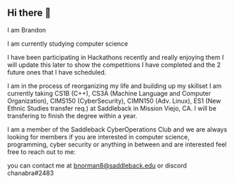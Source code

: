 ## Hi there 👋
  
I am Brandon

I am currently studying computer science

I have been participating in Hackathons recently and really enjoying them
I will update this later to show the competitions I have completed
and the 2 future ones that I have scheduled.

I am in the process of reorganizing my life and building up my skillset
I am currently taking CS1B (C++), CS3A (Machine Language and Computer Organization), CIMS150 (CyberSecurity), CIMN150 (Adv. Linux), ES1 (New Ethnic Studies transfer req.) at Saddleback in Mission Viejo, CA.
I will be transfering to finish the degree within a year.

I am a member of the Saddleback CyberOperations Club and we are always looking for members if you are interested in computer science, programming, cyber security or anything in between and are interested feel free
to reach out to me:

you can contact me at bnorman8@saddleback.edu
or discord chanabra#2483

